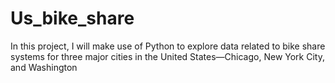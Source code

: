 # Us_bike_share
In this project, I will make use of Python to explore data related to bike share systems for three major cities in the United States—Chicago, New York City, and Washington
